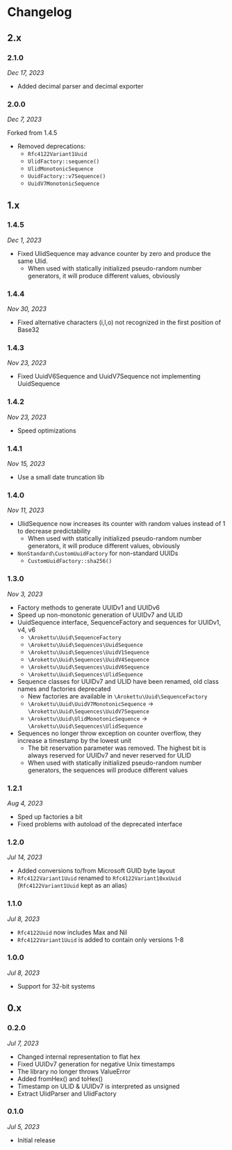 # Changelog

## 2.x

### 2.1.0

*Dec 17, 2023*

* Added decimal parser and decimal exporter

### 2.0.0

*Dec 7, 2023*

Forked from 1.4.5

* Removed deprecations:
  * `Rfc4122Variant1Uuid`
  * `UlidFactory::sequence()`
  * `UlidMonotonicSequence`
  * `UuidFactory::v7Sequence()`
  * `UuidV7MonotonicSequence`

## 1.x

### 1.4.5

*Dec 1, 2023*

* Fixed UlidSequence may advance counter by zero and produce the same Ulid.
  * When used with statically initialized pseudo-random number generators,
    it will produce different values, obviously

### 1.4.4

*Nov 30, 2023*

* Fixed alternative characters (i,l,o) not recognized in the first position of Base32

### 1.4.3

*Nov 23, 2023*

* Fixed UuidV6Sequence and UuidV7Sequence not implementing UuidSequence

### 1.4.2

*Nov 23, 2023*

* Speed optimizations

### 1.4.1

*Nov 15, 2023*

* Use a small date truncation lib

### 1.4.0

*Nov 11, 2023*

* UlidSequence now increases its counter with random values instead of 1 to decrease predictability
  * When used with statically initialized pseudo-random number generators,
    it will produce different values, obviously
* `NonStandard\CustomUuidFactory` for non-standard UUIDs
  * `CustomUuidFactory::sha256()`

### 1.3.0

*Nov 3, 2023*

* Factory methods to generate UUIDv1 and UUIDv6
* Speed up non-monotonic generation of UUIDv7 and ULID
* UuidSequence interface, SequenceFactory and sequences for UUIDv1, v4, v6
  * `\Arokettu\Uuid\SequenceFactory`
  * `\Arokettu\Uuid\Sequences\UuidSequence`
  * `\Arokettu\Uuid\Sequences\UuidV1Sequence`
  * `\Arokettu\Uuid\Sequences\UuidV4Sequence`
  * `\Arokettu\Uuid\Sequences\UuidV6Sequence`
  * `\Arokettu\Uuid\Sequences\UlidSequence`
* Sequence classes for UUIDv7 and ULID have been renamed, old class names and factories deprecated
  * New factories are available in `\Arokettu\Uuid\SequenceFactory`
  * `\Arokettu\Uuid\UuidV7MonotonicSequence` -> `\Arokettu\Uuid\Sequences\UuidV7Sequence`
  * `\Arokettu\Uuid\UlidMonotonicSequence` -> `\Arokettu\Uuid\Sequences\UlidSequence`
* Sequences no longer throw exception on counter overflow, they increase a timestamp by the lowest unit
  * The bit reservation parameter was removed. The highest bit is always reserved for UUIDv7 and never reserved for ULID
  * When used with statically initialized pseudo-random number generators,
    the sequences will produce different values

### 1.2.1

*Aug 4, 2023*

* Sped up factories a bit
* Fixed problems with autoload of the deprecated interface

### 1.2.0

*Jul 14, 2023*

* Added conversions to/from Microsoft GUID byte layout
* `Rfc4122Variant1Uuid` renamed to `Rfc4122Variant10xxUuid` (`Rfc4122Variant1Uuid` kept as an alias)

### 1.1.0

*Jul 8, 2023*

* `Rfc4122Uuid` now includes Max and Nil
* `Rfc4122Variant1Uuid` is added to contain only versions 1-8

### 1.0.0

*Jul 8, 2023*

* Support for 32-bit systems

## 0.x

### 0.2.0

*Jul 7, 2023*

* Changed internal representation to flat hex
* Fixed UUIDv7 generation for negative Unix timestamps
* The library no longer throws ValueError
* Added fromHex() and toHex()
* Timestamp on ULID & UUIDv7 is interpreted as unsigned
* Extract UlidParser and UlidFactory

### 0.1.0

*Jul 5, 2023*

* Initial release

